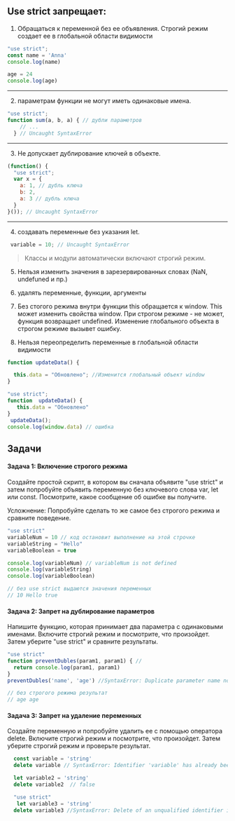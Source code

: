 
## Use strict запрещает:
1. Обращаться к переменной без ее объявления. Строгий режим создает ее в глобальной области видимости


```javascript
"use strict";
const name = 'Anna'
console.log(name)

age = 24
console.log(age)
```
<hr>

 2. параметрам функции не могут иметь одинаковые имена. 
```javascript
"use strict";
function sum(a, b, a) { // дубли параметров
    // ...
  } // Uncaught SyntaxError
```

<hr>

3. Не допускает дублирование ключей в объекте.


```javascript
(function() {
  "use strict";
  var x = {
    a: 1, // дубль ключа
    b: 2,
    a: 3 // дубль ключа
  }
}()); // Uncaught SyntaxError
```

<hr>

4. создавать переменные без указания let. 
```javascript
 variable = 10; // Uncaught SyntaxError
```
> Классы и модули автоматически включают строгий режим.

5. Нельзя изменить значения в зарезервированных словах (NaN, undefuned и пр.)
6. удалять переменные, функции, аргументы

7. Без стогого режима внутри функции this обращается к window.  This может изменить свойства window. При строгом режиме - не может, функция возвращает undefined. Изменение глобального объекта в строгом режиме вызывет ошибку.

8. Нельзя переопределить переменные в глобальной области видимости
```javascript
function updateData() {

  this.data = "Обновлено"; //Изменится глобальный объект window 
}

"use strict";
function  updateData() {
   this.data = "Обновлено"
}
 updateData();
console.log(window.data) // ошибка
```

## Задачи

#### Задача 1: Включение строгого режима

Создайте простой скрипт, в котором вы сначала объявите "use strict" и затем попробуйте объявить переменную без ключевого слова var, let или const. Посмотрите, какое сообщение об ошибке вы получите.

Усложнение: Попробуйте сделать то же самое без строгого режима и сравните поведение.

```javascript
"use strict"
variableNum = 10 // код остановит выполнение на этой строчке
variableString = "Hello"
variableBoolean = true

console.log(variableNum) // variableNum is not defined
console.log(variableString) 
console.log(variableBoolean) 

// без use strict выдаются значения переменных 
// 10 Hello true
```

#### Задача 2: Запрет на дублирование параметров

Напишите функцию, которая принимает два параметра с одинаковыми именами. Включите строгий режим и посмотрите, что произойдет. Затем уберите "use strict" и сравните результаты.


```javascript
"use strict"
function preventDubles(param1, param1) { //
  return console.log(param1, param1)
}
preventDubles('name', 'age') //SyntaxError: Duplicate parameter name not allowed in this context

// без строгого режима результат 
// age age
```

#### Задача 3: Запрет на удаление переменных

Создайте переменную и попробуйте удалить ее с помощью оператора delete. Включите строгий режим и посмотрите, что произойдет. Затем уберите строгий режим и проверьте результат.

```javascript
  const variable = 'string'
  delete variable // SyntaxError: Identifier 'variable' has already been declared

  let variable2 = 'string'
  delete variable2  // false

  "use strict"
   let variable3 = 'string'
  delete variable3 //SyntaxError: Delete of an unqualified identifier in strict mode.
```

